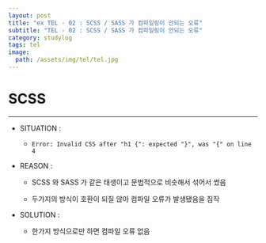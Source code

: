 ```yaml
---
layout: post
title: "ex TEL - 02 : SCSS / SASS 가 컴파일링이 안되는 오류"
subtitle: "TEL - 02 : SCSS / SASS 가 컴파일링이 안되는 오류"
category: studylog
tags: tel
image:
  path: /assets/img/tel/tel.jpg
---
```


<!-- more -->

# SCSS

---

- SITUATION :

  - `Error: Invalid CSS after "h1 {": expected "}", was "{" on line 4`

- REASON :

  - SCSS 와 SASS 가 같은 태생이고 문법적으로 비슷해서 섞어서 썼음

  - 두가지의 방식이 호환이 되질 않아 컴파일 오류가 발생됐음을 짐작

- SOLUTION :

  - 한가지 방식으로만 하면 컴파일 오류 없음

